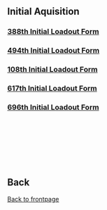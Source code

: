 ## Initial Aquisition 

### [388th Initial Loadout Form](https://docs.google.com/spreadsheets/d/1r73_jLIT3-w8B6D6ibh3SfrZpdtmRXx93OWR2yGNlHg/edit?usp=sharing)

### [494th Initial Loadout Form](https://docs.google.com/spreadsheets/d/1LhG9thXLd08dYJTZhVCKn3LzOavXJnO6hfT2IiaETgA/edit?usp=sharing)

### [108th Initial Loadout Form](https://docs.google.com/spreadsheets/d/1KdKPiLwJmGNxGpnSjmkYCMyp5bqHopapxyCd0Ndtnzg/edit?usp=sharing)

### [617th Initial Loadout Form](https://docs.google.com/spreadsheets/d/1LMNmblS78BFIK1oPrAk8cxqdWES1aDHzkv3qlfBKYuA/edit?usp=sharing)

### [696th Initial Loadout Form](https://docs.google.com/spreadsheets/d/1qtZUO6SIuec_AuGA2O1-lKy4C5byxgk--jMWQ-4bY7A/edit?usp=sharing)

<br>
<br>
<br>
<br>
<br>
<br>

## Back
[Back to frontpage](https://132nd-vwing.github.io/OPBH-Brief/)

